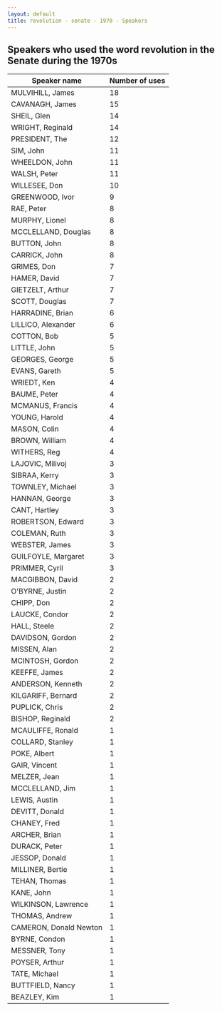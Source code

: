 ```yaml
---
layout: default
title: revolution - senate - 1970 - Speakers
---
```

## Speakers who used the word **revolution** in the Senate during the 1970s

| Speaker name | Number of uses |
|--------------|----------------|
|MULVIHILL, James|18|
|CAVANAGH, James|15|
|SHEIL, Glen|14|
|WRIGHT, Reginald|14|
|PRESIDENT, The|12|
|SIM, John|11|
|WHEELDON, John|11|
|WALSH, Peter|11|
|WILLESEE, Don|10|
|GREENWOOD, Ivor|9|
|RAE, Peter|8|
|MURPHY, Lionel|8|
|MCCLELLAND, Douglas|8|
|BUTTON, John|8|
|CARRICK, John|8|
|GRIMES, Don|7|
|HAMER, David|7|
|GIETZELT, Arthur|7|
|SCOTT, Douglas|7|
|HARRADINE, Brian|6|
|LILLICO, Alexander|6|
|COTTON, Bob|5|
|LITTLE, John|5|
|GEORGES, George|5|
|EVANS, Gareth|5|
|WRIEDT, Ken|4|
|BAUME, Peter|4|
|MCMANUS, Francis|4|
|YOUNG, Harold|4|
|MASON, Colin|4|
|BROWN, William|4|
|WITHERS, Reg|4|
|LAJOVIC, Milivoj|3|
|SIBRAA, Kerry|3|
|TOWNLEY, Michael|3|
|HANNAN, George|3|
|CANT, Hartley|3|
|ROBERTSON, Edward|3|
|COLEMAN, Ruth|3|
|WEBSTER, James|3|
|GUILFOYLE, Margaret|3|
|PRIMMER, Cyril|3|
|MACGIBBON, David|2|
|O'BYRNE, Justin|2|
|CHIPP, Don|2|
|LAUCKE, Condor|2|
|HALL, Steele|2|
|DAVIDSON, Gordon|2|
|MISSEN, Alan|2|
|MCINTOSH, Gordon|2|
|KEEFFE, James|2|
|ANDERSON, Kenneth|2|
|KILGARIFF, Bernard|2|
|PUPLICK, Chris|2|
|BISHOP, Reginald|2|
|MCAULIFFE, Ronald|1|
|COLLARD, Stanley|1|
|POKE, Albert|1|
|GAIR, Vincent|1|
|MELZER, Jean|1|
|MCCLELLAND, Jim|1|
|LEWIS, Austin|1|
|DEVITT, Donald|1|
|CHANEY, Fred|1|
|ARCHER, Brian|1|
|DURACK, Peter|1|
|JESSOP, Donald|1|
|MILLINER, Bertie|1|
|TEHAN, Thomas|1|
|KANE, John|1|
|WILKINSON, Lawrence|1|
|THOMAS, Andrew|1|
|CAMERON, Donald Newton|1|
|BYRNE, Condon|1|
|MESSNER, Tony|1|
|POYSER, Arthur|1|
|TATE, Michael|1|
|BUTTFIELD, Nancy|1|
|BEAZLEY, Kim|1|
